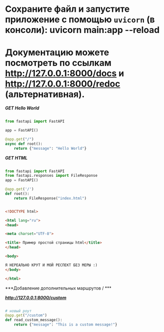 # Сохраните файл и запустите приложение с помощью `uvicorn` (в консоли): uvicorn main:app --reload

# Документацию можете посмотреть по ссылкам http://127.0.0.1:8000/docs и http://127.0.0.1:8000/redoc (альтернативная).

***GET Hello World***

```python 

from fastapi import FastAPI

app = FastAPI()

@app.get("/")
async def root():
    return {"message": "Hello World"}

```


***GET HTML***


```python 

from fastapi import FastAPI
from fastapi.responses import FileResponse
app = FastAPI()

@app.get('/')
def root():
    return FileResponse("index.html")

```

```html 

<!DOCTYPE html>

<html lang="ru">
<head>

<meta charset="UTF-8">

<title> Пример простой страницы html</title>
</head>

<body>

Я НЕРЕАЛЬНО КРУТ И МОЙ РЕСПЕКТ БЕЗ МЕРЫ :)
</body>

</html>

```

***Добавление дополнительных маршрутов / ***

***http://127.0.0.1:8000/custom***

```python 

# новый роут
@app.get("/custom")
def read_custom_message():
    return {"message": "This is a custom message!"}
```
